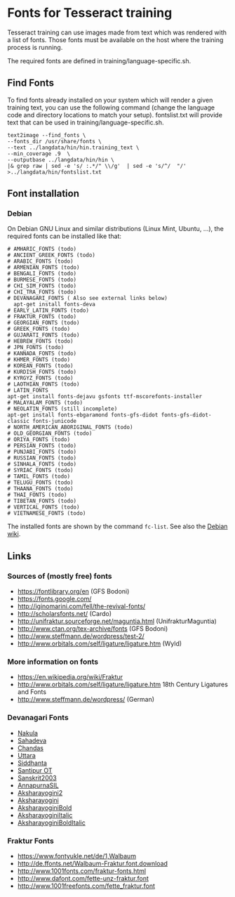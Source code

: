 # Fonts for Tesseract training

Tesseract training can use images made from text which was rendered with a list of fonts. Those fonts must be available on the host where the training process is running.

The required fonts are defined in training/language-specific.sh.

## Find Fonts

To find fonts already installed on your system  which will render a given training text, you can use the following command (change the language code and directory locations to match your setup). fontslist.txt will provide text that can be used in training/language-specific.sh.

```
text2image --find_fonts \
--fonts_dir /usr/share/fonts \
--text ../langdata/hin/hin.training_text \
--min_coverage .9  \
--outputbase ../langdata/hin/hin \
|& grep raw | sed -e 's/ :.*/" \\/g'  | sed -e 's/^/  "/' >../langdata/hin/fontslist.txt
```

## Font installation

### Debian

On Debian GNU Linux and similar distributions (Linux Mint, Ubuntu, ...),
the required fonts can be installed like that:

    # AMHARIC_FONTS (todo)
    # ANCIENT_GREEK_FONTS (todo)
    # ARABIC_FONTS (todo)
    # ARMENIAN_FONTS (todo)
    # BENGALI_FONTS (todo)
    # BURMESE_FONTS (todo)
    # CHI_SIM_FONTS (todo)
    # CHI_TRA_FONTS (todo)
    # DEVANAGARI_FONTS ( Also see external links below)
      apt-get install fonts-deva
    # EARLY_LATIN_FONTS (todo)
    # FRAKTUR_FONTS (todo)
    # GEORGIAN_FONTS (todo)
    # GREEK_FONTS (todo)
    # GUJARATI_FONTS (todo)
    # HEBREW_FONTS (todo)
    # JPN_FONTS (todo)
    # KANNADA_FONTS (todo)
    # KHMER_FONTS (todo)
    # KOREAN_FONTS (todo)
    # KURDISH_FONTS (todo)
    # KYRGYZ_FONTS (todo)
    # LAOTHIAN_FONTS (todo)
    # LATIN_FONTS
    apt-get install fonts-dejavu gsfonts ttf-mscorefonts-installer
    # MALAYALAM_FONTS (todo)
    # NEOLATIN_FONTS (still incomplete)
    apt-get install fonts-ebgaramond fonts-gfs-didot fonts-gfs-didot-classic fonts-junicode
    # NORTH_AMERICAN_ABORIGINAL_FONTS (todo)
    # OLD_GEORGIAN_FONTS (todo)
    # ORIYA_FONTS (todo)
    # PERSIAN_FONTS (todo)
    # PUNJABI_FONTS (todo)
    # RUSSIAN_FONTS (todo)
    # SINHALA_FONTS (todo)
    # SYRIAC_FONTS (todo)
    # TAMIL_FONTS (todo)
    # TELUGU_FONTS (todo)
    # THAANA_FONTS (todo)
    # THAI_FONTS (todo)
    # TIBETAN_FONTS (todo)
    # VERTICAL_FONTS (todo)
    # VIETNAMESE_FONTS (todo)

The installed fonts are shown by the command `fc-list`. See also the [Debian wiki](https://wiki.debian.org/Fonts).

## Links

### Sources of (mostly free) fonts

* https://fontlibrary.org/en (GFS Bodoni)
* https://fonts.google.com/
* http://iginomarini.com/fell/the-revival-fonts/
* http://scholarsfonts.net/ (Cardo)
* http://unifraktur.sourceforge.net/maguntia.html (UnifrakturMaguntia)
* http://www.ctan.org/tex-archive/fonts (GFS Bodoni)
* http://www.steffmann.de/wordpress/test-2/
* http://www.orbitals.com/self/ligature/ligature.htm (Wyld)

### More information on fonts

* https://en.wikipedia.org/wiki/Fraktur
* http://www.orbitals.com/self/ligature/ligature.htm 18th Century Ligatures and Fonts
* http://www.steffmann.de/wordpress/ (German)

### Devanagari Fonts

* [Nakula](http://bombay.indology.info/software/fonts/devanagari/nakula.ttf)
* [Sahadeva](http://bombay.indology.info/software/fonts/devanagari/sahadeva.ttf)
* [Chandas](http://www.sanskritweb.net/cakram/chandas.ttf)
* [Uttara](http://www.sanskritweb.net/cakram/uttara.ttf)
* [Siddhanta](https://sites.google.com/site/bayaryn/siddhanta-variations.zip?attredirects=0)
* [Santipur OT](http://www.sanskritweb.net/itrans/santipurot.zip)
* [Sanskrit2003](http://www.sanskritweb.net/itrans/sanskrit2003.zip)
* [AnnapurnaSIL](http://software.sil.org/downloads/d/annapurna/AnnapurnaSIL-1.201.zip)
* [Aksharayogini2](http://aksharyogini.sudhanwa.com/download/Aksharyogini2Normal.ttf)
* [Aksharayogini](http://aksharyogini.sudhanwa.com/download/AksharyoginiNormal.ttf)
* [AksharayoginiBold](http://aksharyogini.sudhanwa.com/download/AksharyoginiBold.ttf)
* [AksharayoginiItalic](http://aksharyogini.sudhanwa.com/download/AksharyoginiItalic.ttf)
* [AksharayoginiBoldItalic](http://aksharyogini.sudhanwa.com/download/AksharyoginiBoldItalic.ttf)

### Fraktur Fonts

* https://www.fontyukle.net/de/1,Walbaum
* http://de.ffonts.net/Walbaum-Fraktur.font.download
* http://www.1001fonts.com/fraktur-fonts.html
* http://www.dafont.com/fette-unz-fraktur.font
* http://www.1001freefonts.com/fette_fraktur.font
